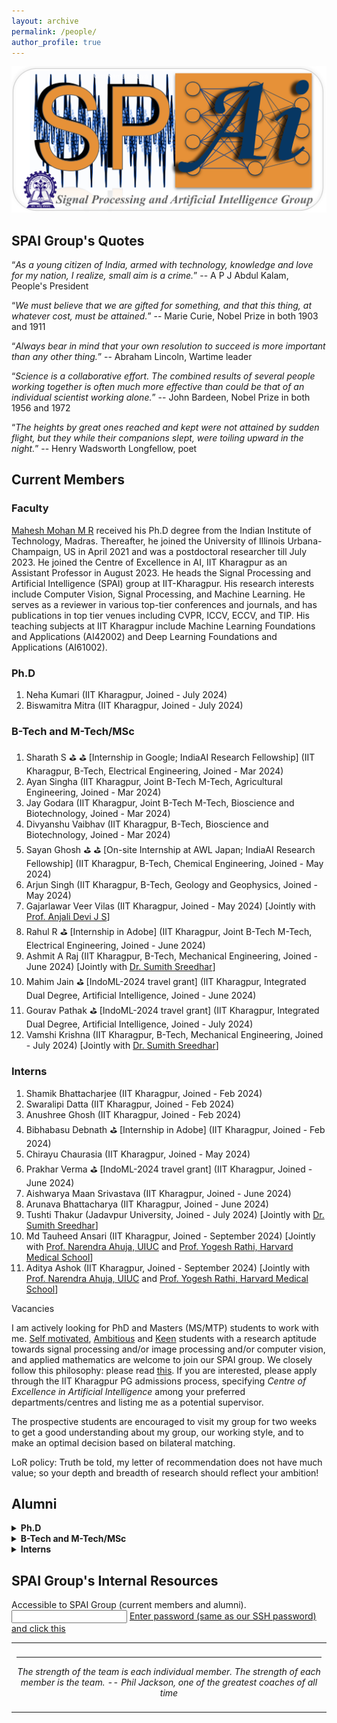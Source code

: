 ```yaml
---
layout: archive
permalink: /people/
author_profile: true
---
```

<!-- Om Nama Sivaya-->
<!-- Om Nama Sivaya-->
<!-- {% if author.googlescholar %}
  You can also find my articles on <u><a href="{{author.googlescholar}}">my Google Scholar profile</a>.</u>
{% endif %}-->

<!--{% include base_path %}-->

<!--{% for post in site.publications reversed %}
  {% include archive-single.html %}
{% endfor %}-->

<!--<html lang="en"><head><meta http-equiv="Content-Type" content="text/html; charset=UTF-8">-->
  <!-- Hi, Jon Here. Please DELETE the two <script> tags below if you use this HTML, otherwise my analytics will track your page -->

  
  <meta name="author" content="Mahesh Mohan M R">
  <meta name="viewport" content="width=device-width, initial-scale=1">
  
  <link rel="stylesheet" type="text/css" href="stylesheet.css">
  <link rel="icon" type="image/png" href="images/seal_icon.png">
<style>
  details article {
  opacity: 0;
}

details[open] article {
  animation: fadeIn .75s linear forwards;
}

@keyframes fadeIn {
 0% {
   opacity: 0;
 }
 100% {
   opacity: 1;
 }
} 

summary {
  list-style: none;
  display: flex;
  justify-content: space-between;
  align-items: center;
  padding: 10px 15px;
  font-weight: bold;
}

summary::after {
  content: '';
  width: 0; 
  height: 0; 
  border-top: 10px solid #15171b;
  border-inline: 7px solid transparent;
  transition: 0.4s;
}

details[open] > summary {border-bottom: 2px solid #fff9f1;}

details[open] > summary::after {
  transform: rotate(-180deg);
}

summary::-webkit-details-marker {
  display: none;
}

summary {
  color: #30353b;
  border-radius: 5px;
}

details[open] summary {border-radius: 5px 5px 0 0;}

details {
  background: ##FFF8DC;
  border-radius: 5px;
  box-shadow: 0 20px 25px -5px rgba(0, 0, 0, 0.1), 0 10px 10px -5px rgba(0, 0, 0, 0.04);
}

</style>

<body>
  <div><img src="../images/waytonp_logo_ons.PNG" width="1000" alt="My Image" /></div>
 <h2>SPAI Group's Quotes</h2>
               <p><q><i>As a young citizen of India, armed with technology, knowledge and love for my nation, I realize, small aim is a crime.</i></q> -- A P J Abdul Kalam, People's President </p>  
 <p> <q><i>We must believe that we are gifted for something, and that this thing, at whatever cost, must be attained.</i></q> -- Marie Curie, Nobel Prize in both 1903 and 1911 </p> <p><q><i>Always bear in mind that your own resolution to succeed is more important than any other thing.</i></q> -- Abraham Lincoln, Wartime leader </p> <p> <q><i>Science is a collaborative effort. The combined results of several people working together is often much more effective than could be that of an individual scientist working alone.</i></q> -- John Bardeen, Nobel Prize in both 1956 and 1972 </p> <p><q><i>The heights by great ones reached and kept were not attained by sudden flight, but they while their companions slept, were toiling upward in the night.</i></q> -- Henry Wadsworth Longfellow, poet</p>

<h2>Current Members</h2>
<h3>Faculty</h3> 
<p> <a href="https://maheshmohanmr.github.io">Mahesh Mohan M R</a> received his Ph.D degree from the  Indian Institute of Technology, Madras. Thereafter, he  joined the University of Illinois Urbana-Champaign, US in April 2021 and was a postdoctoral researcher till July 2023. He joined the Centre of Excellence in AI, IIT Kharagpur as an Assistant Professor in August 2023. He heads the Signal Processing and Artificial Intelligence (SPAI) group  at IIT-Kharagpur. His research interests include Computer Vision, Signal Processing, and Machine Learning. He serves as a reviewer in various top-tier conferences and journals, and has publications in top tier venues including CVPR, ICCV, ECCV, and TIP. His teaching subjects at IIT Kharagpur include Machine Learning Foundations and Applications (AI42002) and Deep Learning Foundations and Applications (AI61002).</p>
<!--   <h3>Ph.D</h3>
  <ol>
  <p><li><a href="https://www.linkedin.com/in/dsffgs/"> <img width=110 src="../images/bio-photo-2.jpg" alt="NH."></a>  Neha Kumari (Joined July 2024)  </li> </p>	
  <p><li><a href="https://www.linkedin.com/in/dsffgs/"> <img width=110 src="../images/bio-photo-2.jpg" alt="NH."></a>  Biswamitra Mitra (Joined July 2024)  </li> </p>	
<!--  <p><li><big><a href="https://www.linkedin.com/in/harsh-rangwani/"> <img width=120 src="./Harsh.jpg" alt="Harsh">  Harsh Rangwani</a> (Joined - Aug. 2019) [PMRF Fellow] <a href="https://scholar.google.co.in/citations?hl=en&user=OQK0WREAAAAJ"><img src="GS.png" alt="Google Scholar" style="width:24px;height:24px;"></a></big></li></p>	
<p><li><big><a href="https://badrinaths.github.io/"> <img width=120 src="./BadriNath.jpg" alt="Badri"> Badrinath Singhal</a> (Joined - Aug. 2023) <a href="https://dblp.org/pid/228/3063.html"><img src="DBLP_logo.png" alt="DBLP" style="width:48px;height:24px;"></a></big></li></p>	
</ol>-->
<h3>Ph.D</h3>
               <ol>
                <li>
                  Neha Kumari (IIT Kharagpur, Joined - July 2024)
                </li>
                 <li>
                  Biswamitra Mitra (IIT Kharagpur, Joined - July 2024)
                </li>
                   </ol>
  <h3>B-Tech and M-Tech/MSc</h3>
               <ol>
                <li>
                  Sharath S &#9971; &#9971; [Internship in Google; IndiaAI Research Fellowship] (IIT Kharagpur, B-Tech, Electrical Engineering, Joined - Mar 2024)
                </li>
                 <li>
                  Ayan Singha (IIT Kharagpur, Joint B-Tech M-Tech, Agricultural Engineering, Joined - Mar 2024)
                </li>
                <li>
                  Jay Godara (IIT Kharagpur, Joint B-Tech M-Tech, Bioscience and Biotechnology, Joined - Mar 2024)
                </li>
                <li>
                  Divyanshu Vaibhav (IIT Kharagpur, B-Tech, Bioscience and Biotechnology, Joined - Mar 2024)
                </li>
                 <li>
                  Sayan Ghosh &#9971; &#9971; [On-site Internship at AWL Japan; IndiaAI Research Fellowship] (IIT Kharagpur, B-Tech, Chemical Engineering, Joined - May 2024)
                </li>
                 <li>
                  Arjun Singh (IIT Kharagpur, B-Tech, Geology and Geophysics, Joined - May 2024) 
                </li>
                    <li> 
            Gajarlawar Veer Vilas (IIT Kharagpur,  Joined - May 2024) [Jointly with <a href="https://scholar.google.com/citations?user=0RnyeOwAAAAJ&hl=en">Prof. Anjali Devi J S</a>]
             </li>
                  <li>
                  Rahul R &#9971; [Internship in Adobe] (IIT Kharagpur, Joint B-Tech M-Tech, Electrical Engineering, Joined - June 2024)
                </li>
                 <li>
                  Ashmit A Raj  (IIT Kharagpur, B-Tech, Mechanical Engineering, Joined - June 2024) [Jointly with <a href="https://www.researchgate.net/profile/Sumith-Sreedhar">Dr. Sumith Sreedhar</a>]
                </li>
                   <li>
                  Mahim Jain  &#9971; [IndoML-2024 travel grant] (IIT Kharagpur, Integrated Dual Degree, Artificial Intelligence, Joined - June 2024)
                </li>
                 <li>
                 Gourav Pathak &#9971; [IndoML-2024 travel grant] (IIT Kharagpur, Integrated Dual Degree, Artificial Intelligence, Joined - July 2024)
                </li>
                 <li>
                 Vamshi Krishna  (IIT Kharagpur, B-Tech, Mechanical Engineering, Joined - July 2024) [Jointly with <a href="https://www.researchgate.net/profile/Sumith-Sreedhar">Dr. Sumith Sreedhar</a>]
                </li>
                       </ol>
  <h3>Interns</h3>
                 <ol>
                   <li> 
            Shamik Bhattacharjee (IIT Kharagpur, Joined - Feb 2024)
             </li>
                   <li>
            Swaralipi Datta (IIT Kharagpur, Joined - Feb 2024)
              </li>
                <li> 
            Anushree Ghosh (IIT Kharagpur, Joined - Feb 2024)
              </li>
                  <li> 
             Bibhabasu Debnath &#9971; [Internship in Adobe] (IIT Kharagpur, Joined - Feb 2024)
                  </li>
                    <li> 
             Chirayu Chaurasia (IIT Kharagpur,  Joined - May 2024)
                    </li>
                    <li> 
                   Prakhar Verma &#9971; [IndoML-2024 travel grant] (IIT Kharagpur,  Joined - June 2024)
                      </li>
                     <li> 
                   Aishwarya Maan Srivastava (IIT Kharagpur,  Joined - June 2024)
                      </li>  
                    <li> 
                   Arunava Bhattacharya (IIT Kharagpur,  Joined - June 2024) 
                      </li>
                     <li> 
                   Tushti Thakur (Jadavpur University,  Joined - July 2024) [Jointly with <a href="https://www.researchgate.net/profile/Sumith-Sreedhar">Dr. Sumith Sreedhar</a>]
                      </li>    
                    <li>   
Md Tauheed Ansari (IIT Kharagpur,  Joined - September 2024) [Jointly with <a href="https://ece.illinois.edu/about/directory/faculty/n-ahuja">Prof. Narendra Ahuja, UIUC</a> and <a href="https://dms.hms.harvard.edu/people/yogesh-rathi">Prof. Yogesh Rathi, Harvard Medical School</a>]
                      </li>   
                               <li>   
Aditya Ashok (IIT Kharagpur,  Joined - September 2024) [Jointly with <a href="https://ece.illinois.edu/about/directory/faculty/n-ahuja">Prof. Narendra Ahuja, UIUC</a> and <a href="https://dms.hms.harvard.edu/people/yogesh-rathi">Prof. Yogesh Rathi, Harvard Medical School</a>]
                      </li>   
              </ol>
                                        <heading>Vacancies</heading>
              <p>
               I am actively looking for PhD and Masters (MS/MTP) students to work with me. <a href="../images/lincoln_v3_ons.jpg">Self motivated</a>, <a href="../images/kalam_ons.jpg">Ambitious</a> and <a href="../images/wright_brothers_quote.jpg">Keen</a> students with a research aptitude towards signal processing and/or image processing and/or computer vision, and applied mathematics are welcome to join our SPAI group. We closely follow this philosophy: please read <a href="../files/SPAI_philosophy_ons.pdf">this</a>.   If you are interested, please apply through the IIT Kharagpur PG admissions process, specifying <i>Centre of Excellence in Artificial Intelligence</i> among your preferred departments/centres and listing me as a potential supervisor. 
              </p>   
              <p>
                The prospective students are encouraged to visit my group for two weeks to get a good understanding about my group, our working style, and to make an optimal decision based on bilateral matching. 
              </p>
              <p>
              LoR policy: Truth be told, my letter of recommendation does not have much value; so your depth and breadth of research should reflect your ambition!
                </p>

  <h2>Alumni</h2>


  
<details>
   <summary>
     <b>Ph.D</b>
  </summary>
  <p>
    <ol>
             <li> --
             </li>
     </ol>
  </p>
</details>
<details>
  <summary>
     <b>B-Tech and M-Tech/MSc</b> 
  </summary>
  <p>
     <ol>
                 <li> <a href="https://www.linkedin.com/in/amara-datta-dola-6158b01b6/?originalSubdomain=in">Amara Datta</a> &#9971;&#9971; 
                [Chanakya Research Fellowship Award 2024; Secured placement as Senior Data Scientist in MakeMyTrip]  (IIT Kharagpur, MSc, Mathematics and Computing, Aug 2023 - May 2024).
             </li>
                <li> <a href="https://www.linkedin.com/in/johaan-george/?original_referer=https%3A%2F%2Fwww%2Egoogle%2Ecom%2F&originalSubdomain=in">Johaan George</a> (IIT Kharagpur, Joint B-Tech  M-Tech, Naval Engineering, Jan 2024 - May 2024).
             </li>
              </ol>
  </p>
</details>
<details>
   <summary>
     <b>Interns</b> 
  </summary>
  <p>
     <ol>   <li> 
              <a href="https://in.linkedin.com/in/manish-vaghmashi">Manish Vaghmashi</a> &#9971; [Secured Internship in Amazon] (IIT Kharagpur, June 2024 - July 2024)
             </li>
              <li> 
            <a href="https://www.linkedin.com/in/adithyancp/?originalSubdomain=in">Adithyan Cp</a> (Bharatidasan University,  May 2024 - Jun 2024)
             </li>
               <li> 
           <a href="https://www.linkedin.com/in/pranit-chaudhary-b414b8286/">Pranit Chaudhary</a> (IIT Kharagpur,  May 2024 - July 2024)
             </li>
         <li> 
            <a href="https://www.linkedin.com/in/sankoju-keerthi-840732231/?trk=public_profile_browsemap&originalSubdomain=in">Keerthi Sankoju</a>  (IIT Kharagpur,  May 2024 - July 2024)
             </li>   
        </ol>
  </p>
</details>
<h2>SPAI Group's Internal Resources</h2>
Accessible to SPAI Group (current members and alumni).
 <input id='password' type='text'  />
<a href="https://drive.google.com/drive/folders/1K9D9ZJxRTf93h1dHl6LxlNCH93rQ9sQV?usp=sharing" onclick="javascript:return validatePass()">Enter password (same as our SSH password) and click this</a>
<script>
function validatePass(){
    if(document.getElementById('password').value == 'complexpassword'){
        return true;
    }else{
        alert('wrong password!!');
        return false;
    }
}
</script>

 <table style="width:100%;border:0px;border-spacing:0px;border-collapse:collapse;margin-right:auto;margin-left:auto;"><tbody>
            <tr>
            <td style="padding:8px;width:100%;vertical-align:middle;border:0px">
                 <p>
<hr>
<center>
<i>The strength of the team is each individual member. The strength of each member is the team. -- Phil Jackson, one of the greatest coaches of all time </i>

</center>
              </p>
            </td>
          </tr>

</tbody></table>


         
